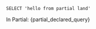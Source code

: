 ```partial_declared_query
SELECT 'hello from partial land'
```

In Partial: {partial_declared_query}